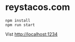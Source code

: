 # reystacos.com

```
npm install
npm run start
```

Vist [http://localhost:1234](http://localhost:1234)

